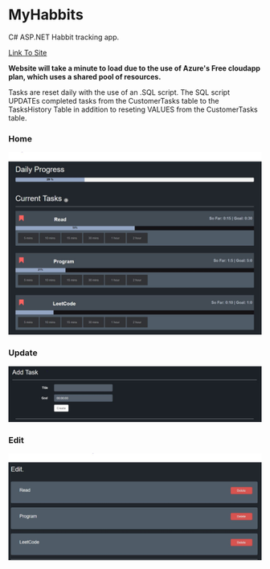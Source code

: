 # MyHabbits
C# ASP.NET Habbit tracking app.

[Link To Site](http://myhabittrack.cloudapp.net/)

<b>Website will take a minute to load due to the use of Azure's Free cloudapp plan, which uses a shared pool of resources.</b>

Tasks are reset daily with the use of an .SQL script. The SQL script UPDATEs completed tasks from the CustomerTasks table to the TasksHistory Table in addition to reseting VALUES from the CustomerTasks table.


### Home

<img src="/MyHabbits/gitImgs/myHabbitsHome.JPG" >

### Update

<img src="/MyHabbits/gitImgs/myHabbitUpdate.JPG" >

### Edit

<img src="/MyHabbits/gitImgs/myHabbitsEdit.JPG" >
